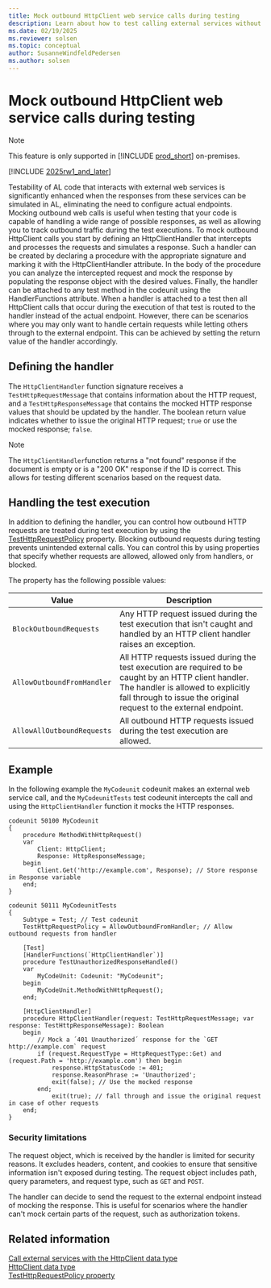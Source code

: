 ```yaml
---
title: Mock outbound HttpClient web service calls during testing
description: Learn about how to test calling external services without having to set up a service using the HttpClient datatype.
ms.date: 02/19/2025
ms.reviewer: solsen
ms.topic: conceptual
author: SusanneWindfeldPedersen
ms.author: solsen
---
```


# Mock outbound HttpClient web service calls during testing

> [!NOTE]
> This feature is only supported in [!INCLUDE [prod_short](includes/prod_short.md)] on-premises.

[!INCLUDE [2025rw1_and_later](includes/2025rw1_and_later.md)]

Testability of AL code that interacts with external web services is significantly enhanced when the responses from these services can be simulated in AL, eliminating the need to configure actual endpoints. Mocking outbound web calls is useful when testing that your code is capable of handling a wide range of possible responses, as well as allowing you to track outbound traffic during the test executions.
To mock outbound HttpClient calls you start by defining an HttpClientHandler that intercepts and processes the requests and simulates a response. Such a handler can be created by declaring a procedure with the appropriate signature and marking it with the HttpClientHandler attribute. In the body of the procedure you can analyze the intercepted request and mock the response by populating the response object with the desired values. Finally, the handler can be attached to any test method in the codeunit using the HandlerFunctions attribute. When a handler is attached to a test then all HttpClient calls that occur during the execution of that test is routed to the handler instead of the actual endpoint. However, there can be scenarios where you may only want to handle certain requests while letting others through to the external endpoint. This can be achieved by setting the return value of the handler accordingly.

## Defining the handler

The `HttpClientHandler` function signature receives a `TestHttpRequestMessage` that contains information about the HTTP request, and a `TestHttpResponseMessage` that contains the mocked HTTP response values that should be updated by the handler. The boolean return value indicates whether to issue the original HTTP request; `true` or use the mocked response; `false`.

> [!NOTE]
> The `HttpClientHandler`function returns a "not found" response if the document is empty or is a "200 OK" response if the ID is correct. This allows for testing different scenarios based on the request data.

## Handling the test execution

In addition to defining the handler, you can control how outbound HTTP requests are treated during test execution by using the [TestHttpRequestPolicy](properties/devenv-testhttprequestpolicy-property.md) property. Blocking outbound requests during testing prevents unintended external calls. You can control this by using properties that specify whether requests are allowed, allowed only from handlers, or blocked.

The property has the following possible values:

|Value|Description|
|------|----------|
|`BlockOutboundRequests`|Any HTTP request issued during the test execution that isn't caught and handled by an HTTP client handler raises an exception.|
|`AllowOutboundFromHandler`| All HTTP requests issued during the test execution are required to be caught by an HTTP client handler. The handler is allowed to explicitly fall through to issue the original request to the external endpoint.|
|`AllowAllOutboundRequests`| All outbound HTTP requests issued during the test execution are allowed.|

## Example 

In the following example the `MyCodeunit` codeunit makes an external web service call, and the `MyCodeunitTests` test codeunit intercepts the call and using the `HttpClientHandler` function it mocks the HTTP responses.

```al
codeunit 50100 MyCodeunit
{
    procedure MethodWithHttpRequest()
    var
        Client: HttpClient;
        Response: HttpResponseMessage;
    begin
        Client.Get('http://example.com', Response); // Store response in Response variable
    end;
}

codeunit 50111 MyCodeunitTests
{
    Subtype = Test; // Test codeunit
    TestHttpRequestPolicy = AllowOutboundFromHandler; // Allow outbound requests from handler

    [Test]
    [HandlerFunctions(`HttpClientHandler`)]
    procedure TestUnauthorizedResponseHandled()
    var
        MyCodeUnit: Codeunit: "MyCodeunit";
    begin
        MyCodeUnit.MethodWithHttpRequest();
    end;

    [HttpClientHandler]
    procedure HttpClientHandler(request: TestHttpRequestMessage; var response: TestHttpResponseMessage): Boolean
    begin
        // Mock a ´401 Unauthorized´ response for the `GET http://example.com` request
        if (request.RequestType = HttpRequestType::Get) and (request.Path = 'http://example.com') then begin
            response.HttpStatusCode := 401;
            response.ReasonPhrase := 'Unauthorized';
            exit(false); // Use the mocked response
        end;
            exit(true); // fall through and issue the original request in case of other requests
    end;
}
```

### Security limitations

The request object, which is received by the handler is limited for security reasons. It excludes headers, content, and cookies to ensure that sensitive information isn't exposed during testing. The request object includes path, query parameters, and request type, such as `GET` and `POST`.

The handler can decide to send the request to the external endpoint instead of mocking the response. This is useful for scenarios where the handler can't mock certain parts of the request, such as authorization tokens.
	
## Related information

[Call external services with the HttpClient data type](devenv-httpclient-mock-outbound-calls.md)  
[HttpClient data type](methods-auto/httpclient/httpclient-data-type.md)  
[TestHttpRequestPolicy property](properties/devenv-testhttprequestpolicy-property.md)
